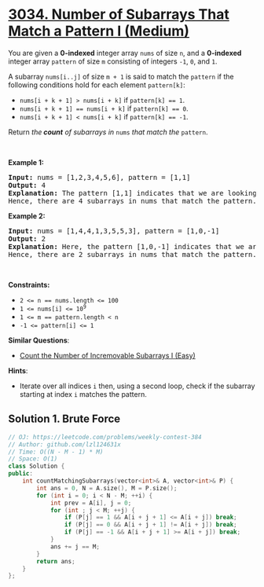 # [3034. Number of Subarrays That Match a Pattern I (Medium)](https://leetcode.com/problems/number-of-subarrays-that-match-a-pattern-i)

<p>You are given a <strong>0-indexed</strong> integer array <code>nums</code> of size <code>n</code>, and a <strong>0-indexed</strong> integer array <code>pattern</code> of size <code>m</code> consisting of integers <code>-1</code>, <code>0</code>, and <code>1</code>.</p>

<p>A <span data-keyword="subarray">subarray</span> <code>nums[i..j]</code> of size <code>m + 1</code> is said to match the <code>pattern</code> if the following conditions hold for each element <code>pattern[k]</code>:</p>

<ul>
	<li><code>nums[i + k + 1] &gt; nums[i + k]</code> if <code>pattern[k] == 1</code>.</li>
	<li><code>nums[i + k + 1] == nums[i + k]</code> if <code>pattern[k] == 0</code>.</li>
	<li><code>nums[i + k + 1] &lt; nums[i + k]</code> if <code>pattern[k] == -1</code>.</li>
</ul>

<p>Return <em>the<strong> count</strong> of subarrays in</em> <code>nums</code> <em>that match the</em> <code>pattern</code>.</p>

<p>&nbsp;</p>
<p><strong class="example">Example 1:</strong></p>

<pre>
<strong>Input:</strong> nums = [1,2,3,4,5,6], pattern = [1,1]
<strong>Output:</strong> 4
<strong>Explanation:</strong> The pattern [1,1] indicates that we are looking for strictly increasing subarrays of size 3. In the array nums, the subarrays [1,2,3], [2,3,4], [3,4,5], and [4,5,6] match this pattern.
Hence, there are 4 subarrays in nums that match the pattern.
</pre>

<p><strong class="example">Example 2:</strong></p>

<pre>
<strong>Input:</strong> nums = [1,4,4,1,3,5,5,3], pattern = [1,0,-1]
<strong>Output:</strong> 2
<strong>Explanation: </strong>Here, the pattern [1,0,-1] indicates that we are looking for a sequence where the first number is smaller than the second, the second is equal to the third, and the third is greater than the fourth. In the array nums, the subarrays [1,4,4,1], and [3,5,5,3] match this pattern.
Hence, there are 2 subarrays in nums that match the pattern.
</pre>

<p>&nbsp;</p>
<p><strong>Constraints:</strong></p>

<ul>
	<li><code>2 &lt;= n == nums.length &lt;= 100</code></li>
	<li><code>1 &lt;= nums[i] &lt;= 10<sup>9</sup></code></li>
	<li><code>1 &lt;= m == pattern.length &lt; n</code></li>
	<li><code>-1 &lt;= pattern[i] &lt;= 1</code></li>
</ul>


**Similar Questions**:
* [Count the Number of Incremovable Subarrays I (Easy)](https://leetcode.com/problems/count-the-number-of-incremovable-subarrays-i)

**Hints**:
* Iterate over all indices <code>i</code> then, using a second loop, check if the subarray starting at index <code>i</code> matches the pattern.

## Solution 1. Brute Force

```cpp
// OJ: https://leetcode.com/problems/weekly-contest-384
// Author: github.com/lzl124631x
// Time: O((N - M - 1) * M)
// Space: O(1)
class Solution {
public:
    int countMatchingSubarrays(vector<int>& A, vector<int>& P) {
        int ans = 0, N = A.size(), M = P.size();
        for (int i = 0; i < N - M; ++i) {
            int prev = A[i], j = 0;
            for (int ; j < M; ++j) {
                if (P[j] == 1 && A[i + j + 1] <= A[i + j]) break;
                if (P[j] == 0 && A[i + j + 1] != A[i + j]) break;
                if (P[j] == -1 && A[i + j + 1] >= A[i + j]) break;
            }
            ans += j == M;
        }
        return ans;
    }
};
```
